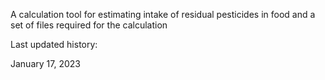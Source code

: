 A calculation tool for estimating intake of residual pesticides in food and a set of files required for the calculation






Last updated history:



January 17, 2023
